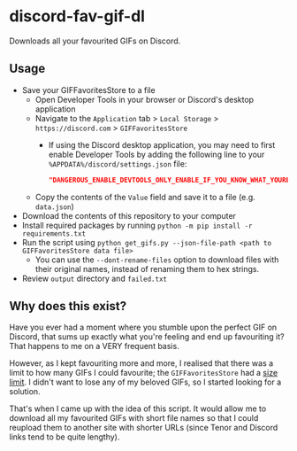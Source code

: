 # discord-fav-gif-dl

Downloads all your favourited GIFs on Discord.

## Usage

- Save your GIFFavoritesStore to a file
    - Open Developer Tools in your browser or Discord's desktop application
    - Navigate to the `Application` tab > `Local Storage` > `https://discord.com` > `GIFFavoritesStore`
        - If using the Discord desktop application, you may need to first enable Developer Tools by adding the following line to your `%APPDATA%/discord/settings.json` file:

            ```json
            "DANGEROUS_ENABLE_DEVTOOLS_ONLY_ENABLE_IF_YOU_KNOW_WHAT_YOURE_DOING": true
            ```
    - Copy the contents of the `Value` field and save it to a file (e.g. `data.json`)
- Download the contents of this repository to your computer
- Install required packages by running `python -m pip install -r requirements.txt`
- Run the script using `python get_gifs.py --json-file-path <path to GIFFavoritesStore data file>`
    - You can use the `--dont-rename-files` option to download files with their original names, instead of renaming them to hex strings.
- Review `output` directory and `failed.txt`

## Why does this exist?

Have you ever had a moment where you stumble upon the perfect GIF on Discord, that sums up exactly what you're feeling and end up favouriting it? That happens to me on a VERY frequent basis.

However, as I kept favouriting more and more, I realised that there was a limit to how many GIFs I could favourite; the `GIFFavoritesStore` had a [size limit](https://www.reddit.com/r/discordapp/comments/100cduu/cant_have_more_than_1299_favourited_gifs/). I didn't want to lose any of my beloved GIFs, so I started looking for a solution.

That's when I came up with the idea of this script. It would allow me to download all my favourited GIFs with short file names so that I could reupload them to another site with shorter URLs (since Tenor and Discord links tend to be quite lengthy).